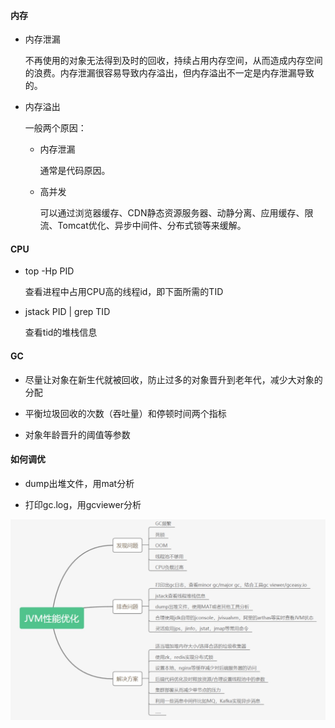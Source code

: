 #### 内存

- 内存泄漏

  不再使用的对象无法得到及时的回收，持续占用内存空间，从而造成内存空间的浪费。内存泄漏很容易导致内存溢出，但内存溢出不一定是内存泄漏导致的。

- 内存溢出

  一般两个原因：

  - 内存泄漏

    通常是代码原因。

  - 高并发

    可以通过浏览器缓存、CDN静态资源服务器、动静分离、应用缓存、限流、Tomcat优化、异步中间件、分布式锁等来缓解。

#### CPU

- top -Hp PID

  查看进程中占用CPU高的线程id，即下面所需的TID

- jstack PID | grep TID

  查看tid的堆栈信息

#### GC

- 尽量让对象在新生代就被回收，防止过多的对象晋升到老年代，减少大对象的分配

- 平衡垃圾回收的次数（吞吐量）和停顿时间两个指标

- 对象年龄晋升的阈值等参数

#### 如何调优

- dump出堆文件，用mat分析

- 打印gc.log，用gcviewer分析

![](/assets/jvm/tunning.png)
